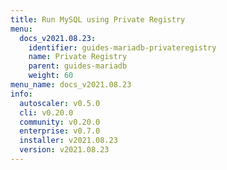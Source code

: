 ```yaml
---
title: Run MySQL using Private Registry
menu:
  docs_v2021.08.23:
    identifier: guides-mariadb-privateregistry
    name: Private Registry
    parent: guides-mariadb
    weight: 60
menu_name: docs_v2021.08.23
info:
  autoscaler: v0.5.0
  cli: v0.20.0
  community: v0.20.0
  enterprise: v0.7.0
  installer: v2021.08.23
  version: v2021.08.23
---
```


